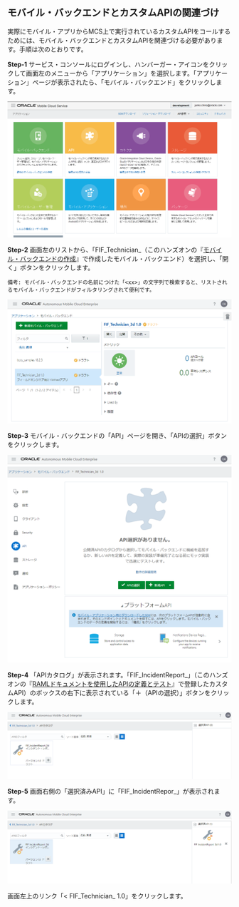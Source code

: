 ## モバイル・バックエンドとカスタムAPIの関連づけ

実際にモバイル・アプリからMCS上で実行されているカスタムAPIをコールするためには、モバイル・バックエンドとカスタムAPIを関連づける必要があります。手順は次のとおりです。

**Step-1** サービス・コンソールにログインし、ハンバーガー・アイコンをクリックして画面左のメニューから「アプリケーション」を選択します。「アプリケーション」ページが表示されたら、「モバイル・バックエンド」をクリックします。

![「アプリケーション」ページで「モバイル・バックエンド」をクリック](images/2.31.png)

**Step-2** 画面左のリストから、「FIF_Technician_<xx>（このハンズオンの『[モバイル・バックエンドの作成](2.backend-1.md)』で作成したモバイル・バックエンド）を選択し、「開く」ボタンをクリックします。

```
備考:	モバイル・バックエンドの名前につけた「<xx>」の文字列で検索すると、リストされるモバイル・バックエンドがフィルタリングされて便利です。
```

![モバイル・バックエンドを選択して「開く」ボタンをクリック](images/2.32.png)

**Step-3** モバイル・バックエンドの「API」ページを開き、「APIの選択」ボタンをクリックします。

![モバイル・バックエンドの「API」ページで「APIの選択」ボタンをクリック](images/2.33.png)

**Step-4** 「APIカタログ」が表示されます。「FIF_IncidentReport_<xx>」（このハンズオンの『[RAMLドキュメントを使用したAPIの定義とテスト](2.backend-2.md)』で登録したカスタムAPI）のボックスの右下に表示されている「＋（APIの選択）」ボタンをクリックします。

![APIカタログで「FIF_IncidentRepor_<xx>」を選択](images/2.34.png)

**Step-5** 画面右側の「選択済みAPI」に「FIF_IncidentRepor_<xx>」が表示されます。

![APIカタログでAPIを選択した状態](images/2.35.png)

画面左上のリンク「< FIF_Technician_<xx> 1.0」をクリックします。

